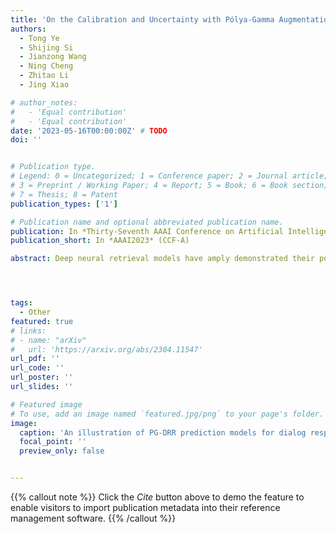 ```yaml
---
title: 'On the Calibration and Uncertainty with Pólya-Gamma Augmentation for Dialog Retrieval Models'
authors:
  - Tong Ye
  - Shijing Si
  - Jianzong Wang
  - Ning Cheng
  - Zhitao Li
  - Jing Xiao

# author_notes:
#   - 'Equal contribution'
#   - 'Equal contribution'
date: '2023-05-16T00:00:00Z' # TODO
doi: ''


# Publication type.
# Legend: 0 = Uncategorized; 1 = Conference paper; 2 = Journal article;
# 3 = Preprint / Working Paper; 4 = Report; 5 = Book; 6 = Book section;
# 7 = Thesis; 8 = Patent
publication_types: ['1']

# Publication name and optional abbreviated publication name.
publication: In *Thirty-Seventh AAAI Conference on Artificial Intelligence*
publication_short: In *AAAI2023* (CCF-A)

abstract: Deep neural retrieval models have amply demonstrated their power but estimating the reliability of their predictions remains challenging. Most dialog response retrieval models output a single score for a response on how relevant it is to a given question. However, the bad calibration of deep neural network results in various uncertainty for the single score such that the unreliable predictions always misinform user decisions. To investigate these issues, we present an efficient calibration and uncertainty estimation framework PG-DRR for dialog response retrieval models which adds a Gaussian Process layer to a deterministic deep neural network and recovers conjugacy for tractable posterior inference by Pólya-Gamma augmentation. Finally, PG-DRR achieves the lowest empirical calibration error (ECE) in the in-domain datasets and the distributional shift task while keeping R10@1 and MAP performance.




tags:
  - Other
featured: true
# links:
# - name: "arXiv"
#   url: 'https://arxiv.org/abs/2304.11547'
url_pdf: ''
url_code: ''
url_poster: ''
url_slides: ''

# Featured image
# To use, add an image named `featured.jpg/png` to your page's folder.
image:
  caption: 'An illustration of PG-DRR prediction models for dialog response retrieval'
  focal_point: ''
  preview_only: false


---
```


{{% callout note %}}
Click the _Cite_ button above to demo the feature to enable visitors to import publication metadata into their reference management software.
{{% /callout %}}

